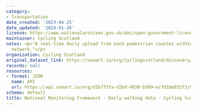 ```yaml
---
category:
- Transportation
date_created: '2023-04-25'
date_updated: '2024-01-26'
license: https://www.nationalarchives.gov.uk/doc/open-government-licence/version/3/
maintainer: Cycling Scotland
notes: <p>"A real-time daily upload from each pedestrian counter within Cycling Scotland's
  network."</p>
organization: Cycling Scotland
original_dataset_link: https://usmart.io/org/cyclingscotland/discovery/discovery-view-detail/8135ec48-55e4-4a30-8467-d7c5d701ddb4
records: null
resources:
- format: JSON
  name: API
  url: https://api.usmart.io/org/d1b773fa-d2bd-4830-b399-ecfd18e832f3/93c2094a-5e18-480f-9bc3-ec18d6c17468/1/urql
schema: default
title: National Monitoring Framework - Daily walking data - Cycling Scotland
---
```

